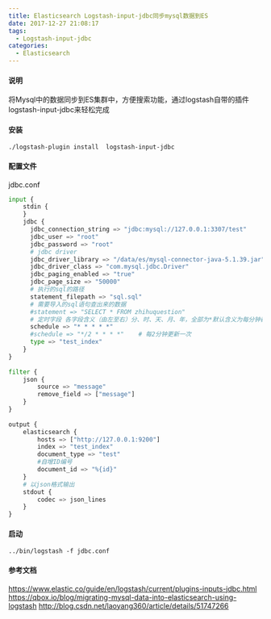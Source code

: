 ```yaml
---
title: Elasticsearch Logstash-input-jdbc同步mysql数据到ES
date: 2017-12-27 21:08:17
tags:
  - Logstash-input-jdbc
categories:
  - Elasticsearch
---
```

#### 说明
将Mysql中的数据同步到ES集群中，方便搜索功能，通过logstash自带的插件logstash-input-jdbc来轻松完成

#### 安装
```
./logstash-plugin install  logstash-input-jdbc
```

#### 配置文件
jdbc.conf
```python
input {
    stdin {
    }
    jdbc {
      jdbc_connection_string => "jdbc:mysql://127.0.0.1:3307/test"
      jdbc_user => "root"
      jdbc_password => "root"
      # jdbc driver
      jdbc_driver_library => "/data/es/mysql-connector-java-5.1.39.jar"
      jdbc_driver_class => "com.mysql.jdbc.Driver"
      jdbc_paging_enabled => "true"
      jdbc_page_size => "50000"
      # 执行的sql的路径
      statement_filepath => "sql.sql"
      # 需要导入的sql语句查出来的数据
      #statement => "SELECT * FROM zhihuquestion"
      # 定时字段 各字段含义（由左至右）分、时、天、月、年，全部为*默认含义为每分钟都更新
      schedule => "* * * * *"
      #schedule => "*/2 * * * *"    # 每2分钟更新一次
      type => "test_index"
    }
}
 
filter {
    json {
        source => "message"
        remove_field => ["message"]
    }
}
 
output {
    elasticsearch {
        hosts => ["http://127.0.0.1:9200"]
        index => "test_index"
        document_type => "test"
        #自增ID编号
        document_id => "%{id}"
    }
    # 以json格式输出
    stdout {
        codec => json_lines
    }
}
```
#### 启动
```
../bin/logstash -f jdbc.conf
```
#### 参考文档
https://www.elastic.co/guide/en/logstash/current/plugins-inputs-jdbc.html
https://qbox.io/blog/migrating-mysql-data-into-elasticsearch-using-logstash
http://blog.csdn.net/laoyang360/article/details/51747266
